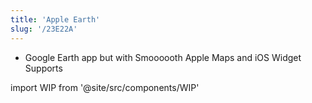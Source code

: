 ```yaml
---
title: 'Apple Earth'
slug: '/23E22A'
---
```


- Google Earth app but with Smoooooth Apple Maps and iOS Widget Supports

import WIP from '@site/src/components/WIP'

<WIP />
